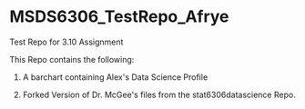 # MSDS6306_TestRepo_Afrye
Test Repo for 3.10 Assignment

This Repo contains the following:

1) A barchart containing Alex's Data Science Profile

2) Forked Version of Dr. McGee's files from the stat6306datascience Repo.
